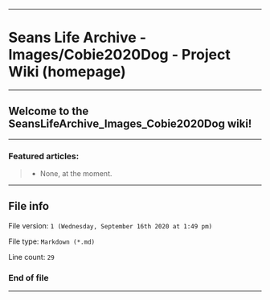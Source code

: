
***

# Seans Life Archive - Images/Cobie2020Dog - Project Wiki (homepage)

***

## Welcome to the SeansLifeArchive_Images_Cobie2020Dog wiki!

***

### Featured articles:

> * None, at the moment.

***

## File info

File version: `1 (Wednesday, September 16th 2020 at 1:49 pm)`

File type: `Markdown (*.md)`

Line count: `29`

### End of file

***
